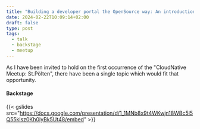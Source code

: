 ```yaml
---
title: "Building a developer portal the OpenSource way: An introduction to Backstage"
date: 2024-02-22T10:09:14+02:00
draft: false
type: post
tags:
  - talk
  - backstage
  - meetup
---
```


As I have been invited to hold on the first occurrence of the "CloudNative Meetup: St.Pölten", there have been a single topic which would fit that opportunity.

#### Backstage

{{< gslides src="https://docs.google.com/presentation/d/1_1MNb8x9t4WKwjn18WBc5l5Q55klsz0Kh0iyBk5Ut48/embed" >}}
